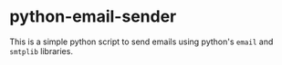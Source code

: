 # python-email-sender
This is a simple python script to send emails using python's `email` and `smtplib` libraries.